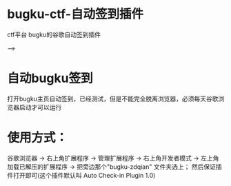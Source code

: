 # bugku-ctf-自动签到插件
ctf平台 bugku的谷歌自动签到插件
<!--
 * @Author: Z-Es-0 zes18642300628@qq.com
 * @Date: 2024-09-15 19:31:20
 * @LastEditors: Z-Es-0 zes18642300628@qq.com
 * @LastEditTime: 2024-09-19 11:34:22
 * @FilePath: \undefinedd:\ctf_check\date1\README.md
 * @Description: 这是默认设置,请设置`customMade`, 打开koroFileHeader查看配置 进行设置: https://github.com/OBKoro1/koro1FileHeader/wiki/%E9%85%8D%E7%BD%AE

 # 太酷啦!
    <!-- "2024/11/7"  -->
-->
# 自动bugku签到

打开bugku主页自动签到，已经测试，但是不能完全脱离浏览器，必须每天谷歌浏览器启动才可以运行

# 使用方式：

谷歌浏览器 -> 右上角扩展程序 -> 管理扩展程序 -> 右上角开发者模式 -> 左上角加载已解压的扩展程序 -> 把旁边那个"bugku-zdqian" 文件夹选上； 然后保证插件打开即可(这个插件默认叫 Auto Check-in Plugin 1.0)

